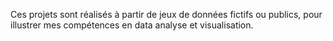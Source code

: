 Ces projets sont réalisés à partir de jeux de données fictifs ou publics, pour illustrer mes compétences en data analyse et visualisation.

